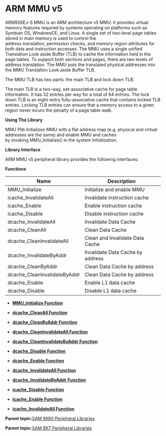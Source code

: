 # ARM MMU v5

ARM926EJ-S MMU is an ARM architecture v5 MMU. It provides virtual memory features required by systems operating on platforms such as Symbian OS, WindowsCE, and Linux. A single set of two-level page tables stored in main memory is used to control the<br />address translation, permission checks, and memory region attributes for both data and instruction accesses. The MMU uses a single unified Translation Look aside Buffer \(TLB\) to cache the information held in the page tables. To support both sections and pages, there are two levels of address translation. The MMU puts the translated physical addresses into the MMU Translation Look aside Buffer TLB.

The MMU TLB has two parts: the main TLB and lock down TLB.

The main TLB is a two-way, set-associative cache for page table information. It has 32 entries per way for a total of 64 entries. The lock down TLB is an eight-entry fully-associative cache that contains locked TLB entries. Locking TLB entries can ensure that a memory access to a given region never incurs the penalty of a page table walk.

**Using The Library**

MMU Plib Initializes MMU with a flat address map \(e.g. physical and virtual addresses are the same\) and enable MMU and caches<br />by invoking MMU\_Initialize\(\) in the system initialization.

**Library Interface**

ARM MMU v5 peripheral library provides the following interfaces:

**Functions**

|Name|Description|
|----|-----------|
|MMU\_Initialize|Initialize and enable MMU|
|icache\_InvalidateAll|Invalidate instruction cache|
|icache\_Enable|Enable instruction cache|
|icache\_Disable|Disable instruction cache|
|dcache\_InvalidateAll|Invalidate Data Cache|
|dcache\_CleanAll|Clean Data Cache|
|dcache\_CleanInvalidateAll|Clean and Invalidate Data Cache|
|dcache\_InvalidateByAddr|Invalidate Data Cache by address|
|dcache\_CleanByAddr|Clean Data Cache by address|
|dcache\_CleanInvalidateByAddr|Clean Data Cache by address|
|dcache\_Enable|Enable L1 data cache|
|dcache\_Disable|Disable L1 data cache|

-   **[MMU\_Initialize Function](GUID-542E1E3F-8288-420F-A790-497A5401767F.md)**  

-   **[dcache\_CleanAll Function](GUID-CCC7E0B7-CA3F-449A-80E4-E7C5FC44141C.md)**  

-   **[dcache\_CleanByAddr Function](GUID-C7E69B74-CDF6-4871-AD22-0A42AEDE6111.md)**  

-   **[dcache\_CleanInvalidateAll Function](GUID-5FB3FFBC-B040-4631-A1E0-BAB3D7DA6345.md)**  

-   **[dcache\_CleanInvalidateByAddr Function](GUID-90029281-C071-4C67-95C9-071CA93C530B.md)**  

-   **[dcache\_Disable Function](GUID-A414702E-AC92-4E9F-848C-74C3193AA5FE.md)**  

-   **[dcache\_Enable Function](GUID-4A52B5FD-B20B-442E-8D07-72861694CD57.md)**  

-   **[dcache\_InvalidateAll Function](GUID-72522593-C0AC-4D52-8B8D-71E9B6D6047A.md)**  

-   **[dcache\_InvalidateByAddr Function](GUID-AFAE94FA-C9CB-45E4-A0D8-01EB789DCEA2.md)**  

-   **[icache\_Disable Function](GUID-D267BCEC-4224-426D-90AB-1E30FBE5C9C1.md)**  

-   **[icache\_Enable Function](GUID-4FFF27AE-47CC-492D-8C6D-D9B57C934421.md)**  

-   **[icache\_InvalidateAll Function](GUID-5FB0E007-AACD-46A4-99C6-C9C416769AF7.md)**  


**Parent topic:**[SAM 9X60 Peripheral Libraries](GUID-CCAAC7F0-6BA8-4630-91AE-69718D188CBF.md)

**Parent topic:**[SAM 9X7 Peripheral Libraries](GUID-FB6741AA-355E-483F-9727-37728953D583.md)

